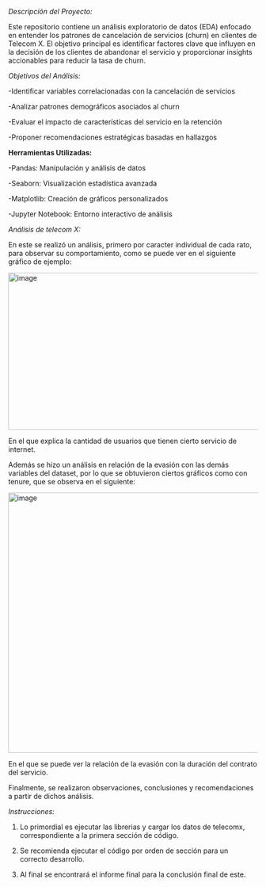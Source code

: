 *Descripción del Proyecto:*

Este repositorio contiene un análisis exploratorio de datos (EDA) enfocado en entender los patrones de cancelación de servicios (churn) en clientes de Telecom X. El objetivo principal es identificar factores clave que influyen en la decisión de los clientes de abandonar el servicio y proporcionar insights accionables para reducir la tasa de churn.

*Objetivos del Análisis:*

-Identificar variables correlacionadas con la cancelación de servicios

-Analizar patrones demográficos asociados al churn

-Evaluar el impacto de características del servicio en la retención

-Proponer recomendaciones estratégicas basadas en hallazgos

**Herramientas Utilizadas:**

-Pandas: Manipulación y análisis de datos

-Seaborn: Visualización estadística avanzada

-Matplotlib: Creación de gráficos personalizados

-Jupyter Notebook: Entorno interactivo de análisis

*Análisis de telecom X:*

En este se realizó un análisis, primero por caracter individual de cada rato, para observar su comportamiento, como se puede ver en el siguiente gráfico de ejemplo:

<img width="1060" height="317" alt="image" src="https://github.com/user-attachments/assets/51824b64-505a-466c-959a-bed9fa755fe5" />

En el que explica la cantidad de usuarios que tienen cierto servicio de internet.

Además se hizo un análisis en relación de la evasión con las demás variables del dataset, por lo que se obtuvieron ciertos gráficos como con tenure, que se observa en el siguiente:

<img width="841" height="525" alt="image" src="https://github.com/user-attachments/assets/12900cea-cbcd-48b0-94a5-c3fc674543fc" />

En el que se puede ver la relación de la evasión con la duración del contrato del servicio.

Finalmente, se realizaron observaciones, conclusiones y recomendaciones a partir de dichos análisis.

*Instrucciones:*
1. Lo primordial es ejecutar las librerias y cargar los datos de telecomx, correspondiente a la primera sección de código.

2. Se recomienda ejecutar el código por orden de sección para un correcto desarrollo.

3. Al final se encontrará el informe final para la conclusión final de este.
